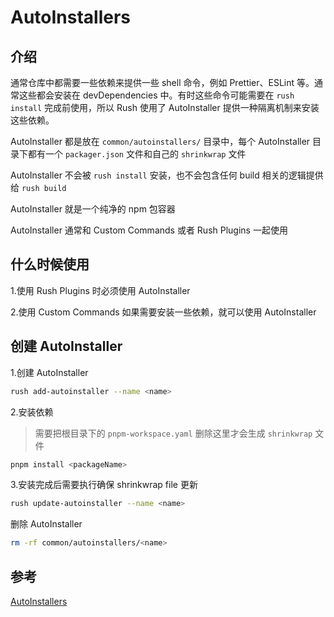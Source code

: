 # AutoInstallers

## 介绍

通常仓库中都需要一些依赖来提供一些 shell 命令，例如 Prettier、ESLint 等。通常这些都会安装在 devDependencies 中。有时这些命令可能需要在 `rush install` 完成前使用，所以 Rush 使用了 AutoInstaller 提供一种隔离机制来安装这些依赖。

AutoInstaller 都是放在 `common/autoinstallers/` 目录中，每个 AutoInstaller 目录下都有一个 `packager.json` 文件和自己的 `shrinkwrap` 文件

AutoInstaller 不会被 `rush install` 安装，也不会包含任何 build 相关的逻辑提供给 `rush build`

AutoInstaller 就是一个纯净的 npm 包容器

AutoInstaller 通常和 Custom Commands 或者 Rush Plugins 一起使用

## 什么时候使用

1.使用 Rush Plugins 时必须使用 AutoInstaller

2.使用 Custom Commands 如果需要安装一些依赖，就可以使用 AutoInstaller

## 创建 AutoInstaller

1.创建 AutoInstaller

```bash
rush add-autoinstaller --name <name>
```

2.安装依赖

> 需要把根目录下的 `pnpm-workspace.yaml` 删除这里才会生成 `shrinkwrap` 文件

```bash
pnpm install <packageName>
```

3.安装完成后需要执行确保 shrinkwrap file 更新

```bash
rush update-autoinstaller --name <name>
```

删除 AutoInstaller

```bash
rm -rf common/autoinstallers/<name>
```

## 参考

[AutoInstallers](https://rushjs.io/pages/maintainer/autoinstallers)
